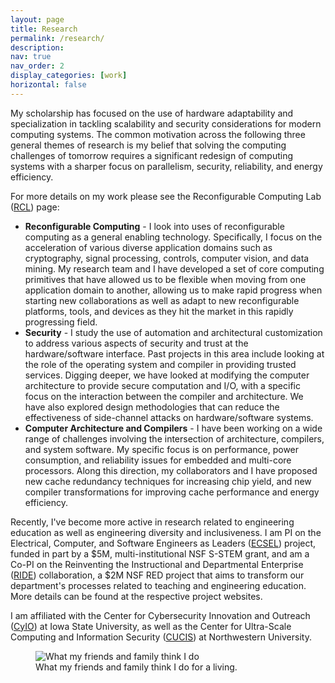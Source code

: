 ```yaml
---
layout: page
title: Research
permalink: /research/
description: 
nav: true
nav_order: 2
display_categories: [work]
horizontal: false
---
```


My scholarship has focused on the use of hardware adaptability and specialization in tackling scalability and security considerations for modern computing systems. The common motivation across the following three general themes of research is my belief that solving the computing challenges of tomorrow requires a significant redesign of computing systems with a sharper focus on parallelism, security, reliability, and energy efficiency.

For more details on my work please see the Reconfigurable Computing Lab ([RCL](https://rcl.ece.iastate.edu)) page:

* **Reconfigurable Computing** - I look into uses of reconfigurable computing as a general enabling technology. Specifically, I focus on the acceleration of various diverse application domains such as cryptography, signal processing, controls, computer vision, and data mining. My research team and I have developed a set of core computing primitives that have allowed us to be flexible when moving from one application domain to another, allowing us to make rapid progress when starting new collaborations as well as adapt to new reconfigurable platforms, tools, and devices as they hit the market in this rapidly progressing field.
* **Security** - I study the use of automation and architectural customization to address various aspects of security and trust at the hardware/software interface. Past projects in this area include looking at the role of the operating system and compiler in providing trusted services. Digging deeper, we have looked at modifying the computer architecture to provide secure computation and I/O, with a specific focus on the interaction between the compiler and architecture. We have also explored design methodologies that can reduce the effectiveness of side-channel attacks on hardware/software systems.
* **Computer Architecture and Compilers** - I have been working on a wide range of challenges involving the intersection of architecture, compilers, and system software. My specific focus is on performance, power consumption, and reliability issues for embedded and multi-core processors. Along this direction, my collaborators and I have proposed new cache redundancy techniques for increasing chip yield, and new compiler transformations for improving cache performance and energy efficiency.

Recently, I've become more active in research related to engineering education as well as engineering diversity and inclusiveness. I am PI on the Electrical, Computer, and Software Engineers as Leaders ([ECSEL](https://ecsel.ece.iastate.edu/)) project, funded in part by a $5M, multi-institutional NSF S-STEM grant, and am a Co-PI on the Reinventing the Instructional and Departmental Enterprise ([RIDE](https://ride.ece.iastate.edu/)) collaboration, a $2M NSF RED project that aims to transform our department's processes related to teaching and engineering education. More details can be found at the respective project websites. 

I am affiliated with the Center for Cybersecurity Innovation and Outreach ([CyIO](https://www.cyio.iastate.edu/)) at Iowa State University, as well as the Center for Ultra-Scale Computing and Information Security ([CUCIS](https://cucis.ece.northwestern.edu/)) at Northwestern University.

<figure>
  <img src="{{site.url}}{{site.baseurl}}/assets/img/zambreno_research.jpg" alt="What my friends and family think I do"/>
  <figcaption>What my friends and family think I do for a living.</figcaption>
</figure>
